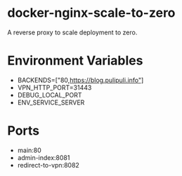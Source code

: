 # docker-nginx-scale-to-zero
A reverse proxy to scale deployment to zero.

# Environment Variables

- BACKENDS=["80,https://blog.pulipuli.info"]
- VPN_HTTP_PORT=31443
- DEBUG_LOCAL_PORT
- ENV_SERVICE_SERVER

# Ports

- main:80
- admin-index:8081
- redirect-to-vpn:8082